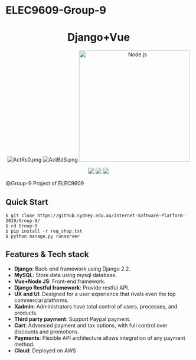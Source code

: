 # ELEC9609-Group-9

<h1 align="center">Django+Vue</h1>
<p align="center">
 <img src="https://s2.ax1x.com/2019/04/03/ActRs0.png" alt="ActRs0.png" border="0" />
 <img src="https://s2.ax1x.com/2019/04/03/ActBdS.png" alt="ActBdS.png" border="0" />
 <img alt="Node.js" src="https://nodejs.org/static/images/logo-light.svg" width="300"/>
</p>
<p align="center">
  <img src="https://img.shields.io/badge/language-Python3.7+-blue.svg">
  <img src="https://img.shields.io/badge/FrameWork-Django.2.2-green.svg">
  <img src="https://img.shields.io/badge/FrameWork-Nodejs.v10.16.0-rgb(52, 235, 171).svg">
</p>


😃Group-9 Project of ELEC9609
## Quick Start

```
$ git clone https://github.sydney.edu.au/Internet-Software-Platform-2019/Group-9/
$ cd Group-9
$ pip install -r req_shop.txt
$ python manage.py runserver
```

## Features & Tech stack

- **Django**: Back-end framework using Django 2.2.
- **MySQL**: Store data using mysql database.
- **Vue+Node	JS**: Front-end framework.
- **Django Restful framework**: Provide restful API.
- **UX and UI**: Designed for a user experience that rivals even the top commercial platforms.
- **Xadmin**: Administrators have total control of users, processes, and products.
- **Third party payment**: Support Paypal payment.
- **Cart**: Advanced payment and tax options, with full control over discounts and promotions.
- **Payments**: Flexible API architecture allows integration of any payment method. 
- **Cloud**: Deployed on AWS
